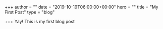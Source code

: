+++
author = ""
date = "2019-10-19T06:00:00+00:00"
hero = ""
title = "My First Post"
type = "blog"

+++
Yay!  This is my first blog post